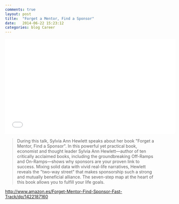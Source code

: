 ```yaml
---
comments: true
layout: post
title:  "Forget a Mentor, Find a Sponsor"
date:   2014-06-22 15:23:12
categories: blog Career
---
```


<iframe src="//www.youtube.com/embed/i83HLA3a0DQ" width="560" height="315" frameborder="0" allowfullscreen="allowfullscreen"></iframe>

> During this talk, Sylvia Ann Hewlett speaks about her book "Forget a Mentor, Find a Sponsor". In this powerful yet practical book, economist and thought leader Sylvia Ann Hewlett—author of ten critically acclaimed books, including the groundbreaking Off-Ramps and On-Ramps—shows why sponsors are your proven link to success. Mixing solid data with vivid real-life narratives, Hewlett reveals the "two-way street" that makes sponsorship such a strong and mutually beneficial alliance. The seven-step map at the heart of this book allows you to fulfill your life goals.

<a title="Forget a Mentor, Find a Sponsor: The New Way to Fast-Track Your Career " href="http://www.amazon.es/Forget-Mentor-Find-Sponsor-Fast-Track/dp/1422187160" target="_blank">http://www.amazon.es/Forget-Mentor-Find-Sponsor-Fast-Track/dp/1422187160</a>